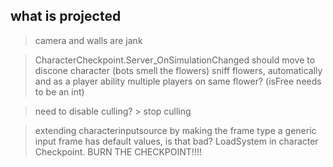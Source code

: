 what is projected
---

> camera and walls are jank

> CharacterCheckpoint.Server_OnSimulationChanged should move to discone character (bots smell the flowers)
> sniff flowers, automatically and as a player ability
> multiple players on same flower? (isFree needs to be an int)

> need to disable culling? > stop culling

> extending characterinputsource by making the frame type a generic
> input frame has default values, is that bad?
> LoadSystem in character Checkpoint. BURN THE CHECKPOINT!!!!